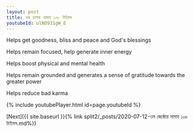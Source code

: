 ```yaml
---
layout: post
title: ওম চালায় নামায ১০৮ টাইমস
youtubeId: ulNO931gW_E
---
```

 
 
Helps get goodness, bliss and peace and God's blessings
 
Helps remain focused, help generate inner energy 
 
Helps boost physical and mental health 
 
Helps remain grounded and generates a sense of gratitude towards the greater power 
 
Helps reduce bad karma
 
 
 
 


{% include youtubePlayer.html id=page.youtubeId %}
 
[Next]({{ site.baseurl }}{% link  split2/_posts/2020-07-12-ওম জ্যেষ্ঠায় নামায ১০৮ টাইমস.md%})
 
